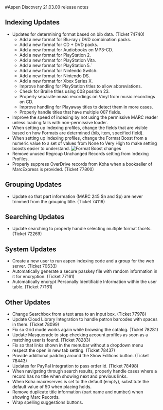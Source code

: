 #Aspen Discovery 21.03.00 release notes

## Indexing Updates 
- Updates for determining format based on bib data. (Ticket 74740)
  - Add a new format for Blu-ray / DVD combination packs.
  - Add a new format for CD + DVD packs.
  - Add a new format for Audiobooks on MP3-CD.
  - Add a new format for PlayStation 2.
  - Add a new format for PlayStation Vita.
  - Add a new format for PlayStation 5.`
  - Add a new format for Nintendo Switch. 
  - Add a new format for Nintendo DS. 
  - Add a new format for Xbox Series X. 
  - Improve handling for PlayStation titles to allow abbreviations. 
  - Check for Braille titles using 008 position 23.
  - Properly separate music recordings on Vinyl from music recordings on CD.
  - Improve handling for Playaway titles to detect them in more cases. 
  - Properly handle titles that have multiple 007 fields. 
- Improve the speed of indexing by not using the permissive MARC reader unless loading fails with non-permissive loader. 
- When setting up Indexing profiles, change the fields that are visible based on how Formats are determined (bib, item, specified field). 
- When setting up Indexing profiles, change the Format Boost from a numeric value to a set of values from None to Very High to make setting boosts easier to understand. 
  ![Format Boost changes](/release_notes/images/21_03_00_format_boosting.png)
- Remove unused Regroup Unchanged Records setting from Indexing Profiles. 
- Properly suppress OverDrive records from Koha when a bookseller of MarcExpress is provided. (Ticket 77800) 

## Grouping Updates
- Update so that part information (MARC 245 $n and $p) are never trimmed from the grouping title.  (Ticket 74119)

## Searching Updates
- Update searching to properly handle selecting multiple format facets. (Ticket 72269)

## System Updates
- Create a new user to run aspen indexing code and a group for the web server. (Ticket 70633)
- Automatically generate a secure passkey file with random information in it for encryption. (Ticket 77161)
- Automatically encrypt Personally Identifiable Information within the user table. (Ticket 77161)

## Other Updates
- Change Searchbox from a text area to an input box. (Ticket 77978)
- Update Cloud Library Integration to handle patron barcodes with spaces in them.  (Ticket 78099)
- Fix so Grid mode works again while browsing the catalog. (Ticket 78281)
- Update Masquerade to stop checking account profiles as soon as a matching user is found. (Ticket 78283)
- Fix so that links shown in the menubar without a dropdown menu respect the open in new tab setting. (Ticket 78437)
- Provide additional padding around the Show Editions button. (Ticket 78443)
- Updates for PayPal Integration to pass order id. (Ticket 78498)
- When navigating through search results, properly handle cases where a record has no title when showing next and previous links.
- When Koha maxreserves is set to the default (empty), substitute the default value of 50 when placing holds. 
- Remove duplicate title information (part name and number) when showing Marc Records.
- Wrap spelling suggestions buttons.